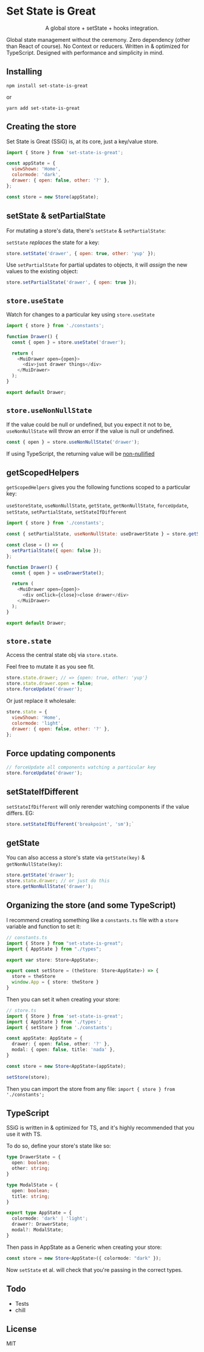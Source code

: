# Set State is Great

<p align='center'>A global store + setState + hooks integration.</p>

Global state management without the ceremony. Zero dependency (other than React of course). No Context or reducers. Written in & optimized for TypeScript. Designed with performance and simplicity in mind.

## Installing

```
npm install set-state-is-great
```

or

```
yarn add set-state-is-great
```

## Creating the store

Set State is Great (SSiG) is, at its core, just a key/value store.

```javascript
import { Store } from 'set-state-is-great';

const appState = {
  viewShown: 'Home',
  colormode: 'dark',
  drawer: { open: false, other: '?' },
};

const store = new Store(appState);
```

## setState & setPartialState

For mutating a store's data, there's `setState` & `setPartialState`:

`setState` _replaces_ the state for a key:

```javascript
store.setState('drawer', { open: true, other: 'yup' });
```

Use `setPartialState` for partial updates to objects, it will _assign_ the new values to the existing object:

```javascript
store.setPartialState('drawer', { open: true });
```

## `store.useState`

Watch for changes to a particular key using `store.useState`

```javascript
import { store } from './constants';

function Drawer() {
  const { open } = store.useState('drawer');

  return (
    <MuiDrawer open={open}>
      <div>just drawer things</div>
    </MuiDrawer>
  );
}

export default Drawer;
```

## `store.useNonNullState`

If the value could be null or undefined, but you expect it not to be, `useNonNullState` will throw an error if the value is null or undefined.

```javascript
const { open } = store.useNonNullState('drawer');
```

If using TypeScript, the returning value will be [non-nullified](https://www.typescriptlang.org/docs/handbook/utility-types.html#nonnullabletype)

## getScopedHelpers

`getScopedHelpers` gives you the following functions scoped to a particular key:

`useStoreState`, `useNonNullState`, `getState`, `getNonNullState`, `forceUpdate`, `setState`, `setPartialState`, `setStateIfDifferent`

```javascript
import { store } from './constants';

const { setPartialState, useNonNullState: useDrawerState } = store.getScopedHelpers('drawer');

const close = () => {
  setPartialState({ open: false });
};

function Drawer() {
  const { open } = useDrawerState();

  return (
    <MuiDrawer open={open}>
      <div onClick={close}>close drawer</div>
    </MuiDrawer>
  );
}

export default Drawer;
```

## `store.state`

Access the central state obj via `store.state`.

Feel free to mutate it as you see fit.

```javascript
store.state.drawer; // => {open: true, other: 'yup'}
store.state.drawer.open = false;
store.forceUpdate('drawer');
```

Or just replace it wholesale:

```javascript
store.state = {
  viewShown: 'Home',
  colormode: 'light',
  drawer: { open: false, other: '?' },
};
```

## Force updating components

```TypeScript
// forceUpdate all components watching a particular key
store.forceUpdate('drawer');
```

## setStateIfDifferent

`setStateIfDifferent` will only rerender watching components if the value differs. EG:

```TypeScript
store.setStateIfDifferent('breakpoint', 'sm');`
```

## getState

You can also access a store's state via `getState(key)` & `getNonNullState(key)`:

```javascript
store.getState('drawer');
store.state.drawer; // or just do this
store.getNonNullState('drawer');
```

## Organizing the store (and some TypeScript)

I recommend creating something like a `constants.ts` file with a `store` variable and function to set it:

```TypeScript
// constants.ts
import { Store } from "set-state-is-great";
import { AppState } from "./types";

export var store: Store<AppState>;

export const setStore = (theStore: Store<AppState>) => {
  store = theStore
  window.App = { store: theStore }
}
```

Then you can set it when creating your store:

```TypeScript
// store.ts
import { Store } from 'set-state-is-great';
import { AppState } from './types';
import { setStore } from './constants';

const appState: AppState = {
  drawer: { open: false, other: '?' },
  modal: { open: false, title: 'nada' },
}

const store = new Store<AppState>(appState);

setStore(store);
```

Then you can import the store from any file: `import { store } from './constants';`

## TypeScript

SSiG is written in & optimized for TS, and it's highly recommended that you use it with TS.

To do so, define your store's state like so:

```TypeScript
type DrawerState = {
  open: boolean;
  other: string;
}

type ModalState = {
  open: boolean;
  title: string;
}

export type AppState = {
  colormode: 'dark' | 'light';
  drawer?: DrawerState;
  modal?: ModalState;
}
```

Then pass in AppState as a Generic when creating your store:

```TypeScript
const store = new Store<AppState>({ colormode: "dark" });
```

Now `setState` et al. will check that you're passing in the correct types.

## Todo

- Tests
- chill

## License

MIT
